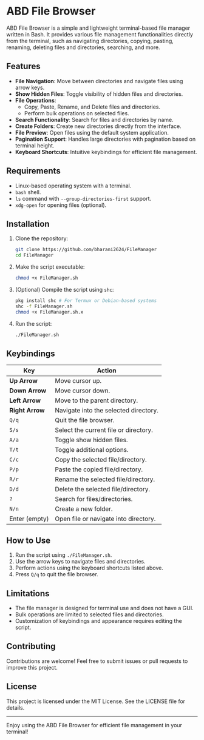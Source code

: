 # ABD File Browser

ABD File Browser is a simple and lightweight terminal-based file manager written in Bash. It provides various file management functionalities directly from the terminal, such as navigating directories, copying, pasting, renaming, deleting files and directories, searching, and more. 

## Features

- **File Navigation**: Move between directories and navigate files using arrow keys.
- **Show Hidden Files**: Toggle visibility of hidden files and directories.
- **File Operations**:
  - Copy, Paste, Rename, and Delete files and directories.
  - Perform bulk operations on selected files.
- **Search Functionality**: Search for files and directories by name.
- **Create Folders**: Create new directories directly from the interface.
- **File Preview**: Open files using the default system application.
- **Pagination Support**: Handles large directories with pagination based on terminal height.
- **Keyboard Shortcuts**: Intuitive keybindings for efficient file management.

## Requirements

- Linux-based operating system with a terminal.
- `bash` shell.
- `ls` command with `--group-directories-first` support.
- `xdg-open` for opening files (optional).

## Installation

1. Clone the repository:
   ```bash
   git clone https://github.com/bharani2624/FileManager
   cd FileManager
   ```

2. Make the script executable:
   ```bash
   chmod +x FileManager.sh
   ```

3. (Optional) Compile the script using `shc`:
   ```bash
   pkg install shc # For Termux or Debian-based systems
   shc -f FileManager.sh
   chmod +x FileManager.sh.x
   ```

4. Run the script:
   ```bash
   ./FileManager.sh
   ```

## Keybindings

| Key              | Action                                |
|------------------|---------------------------------------|
| **Up Arrow**     | Move cursor up.                      |
| **Down Arrow**   | Move cursor down.                    |
| **Left Arrow**   | Move to the parent directory.        |
| **Right Arrow**  | Navigate into the selected directory.|
| `Q/q`            | Quit the file browser.               |
| `S/s`            | Select the current file or directory.|
| `A/a`            | Toggle show hidden files.            |
| `T/t`            | Toggle additional options.           |
| `C/c`            | Copy the selected file/directory.    |
| `P/p`            | Paste the copied file/directory.     |
| `R/r`            | Rename the selected file/directory.  |
| `D/d`            | Delete the selected file/directory.  |
| `?`              | Search for files/directories.        |
| `N/n`            | Create a new folder.                 |
| Enter (empty)    | Open file or navigate into directory.|

## How to Use

1. Run the script using `./FileManager.sh`.
2. Use the arrow keys to navigate files and directories.
3. Perform actions using the keyboard shortcuts listed above.
4. Press `Q/q` to quit the file browser.

## Limitations

- The file manager is designed for terminal use and does not have a GUI.
- Bulk operations are limited to selected files and directories.
- Customization of keybindings and appearance requires editing the script.

## Contributing

Contributions are welcome! Feel free to submit issues or pull requests to improve this project.

## License

This project is licensed under the MIT License. See the LICENSE file for details.

---

Enjoy using the ABD File Browser for efficient file management in your terminal!
